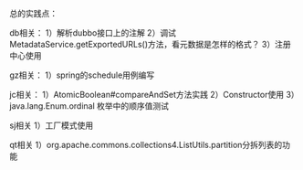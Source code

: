 总的实践点：

db相关：
1）解析dubbo接口上的注解
2）调试MetadataService.getExportedURLs()方法，看元数据是怎样的格式？
3）注册中心使用

gz相关：
1）spring的schedule用例编写

jc相关：
1）AtomicBoolean#compareAndSet方法实践
2）Constructor使用
3）java.lang.Enum.ordinal 枚举中的顺序值测试

sj相关
1）工厂模式使用

qt相关
1）org.apache.commons.collections4.ListUtils.partition分拆列表的功能